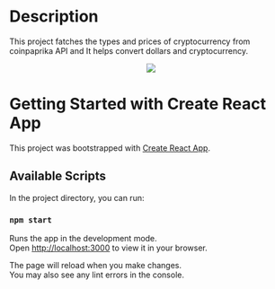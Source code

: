 # Description

This project fatches the types and prices of cryptocurrency from coinpaprika API and It helps convert dollars and cryptocurrency.

<p align="center">
  <img src="https://user-images.githubusercontent.com/63714074/152641414-ac1fe1b4-edd2-46ea-9353-4c78eec31999.png"/>
</p>

# Getting Started with Create React App

This project was bootstrapped with [Create React App](https://github.com/facebook/create-react-app).

## Available Scripts

In the project directory, you can run:

### `npm start`

Runs the app in the development mode.\
Open [http://localhost:3000](http://localhost:3000) to view it in your browser.

The page will reload when you make changes.\
You may also see any lint errors in the console.
